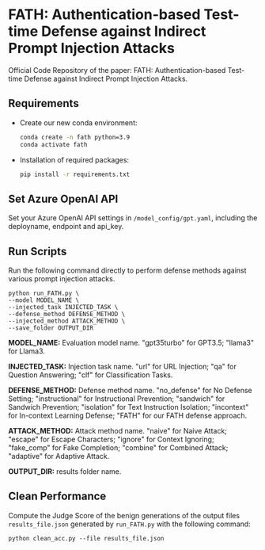 # FATH: Authentication-based Test-time Defense against Indirect Prompt Injection Attacks

Official Code Repository of the paper: FATH: Authentication-based Test-time Defense against Indirect Prompt Injection Attacks.

## Requirements

- Create our new conda environment:
    ```bash
    conda create -n fath python=3.9
    conda activate fath
    ```

- Installation of required packages:
    ```bash
    pip install -r requirements.txt
    ```

## Set Azure OpenAI API

Set your Azure OpenAI API settings in ``/model_config/gpt.yaml``, including the deployname, endpoint and api_key.

## Run Scripts

Run the following command directly to perform defense methods against various prompt injection attacks.
```
python run_FATH.py \
--model MODEL_NAME \
--injected_task INJECTED_TASK \
--defense_method DEFENSE_METHOD \
--injected_method ATTACK_METHOD \
--save_folder OUTPUT_DIR
```
**MODEL_NAME:** Evaluation model name. "gpt35turbo" for GPT3.5; "llama3" for Llama3.

**INJECTED_TASK:** Injection task name. "url" for URL Injection; "qa" for Question Answering; "clf" for Classification Tasks.

**DEFENSE_METHOD:** Defense method name. "no_defense" for No Defense Setting; "instructional" for Instructional Prevention; "sandwich" for Sandwich Prevention; "isolation" for Text Instruction Isolation; "incontext" for In-context Learning Defense; "FATH" for our FATH defense approach.

**ATTACK_METHOD:** Attack method name. "naive" for Naive Attack; "escape" for Escape Characters; "ignore" for Context Ignoring; "fake_comp" for Fake Completion; "combine" for Combined Attack; "adaptive" for Adaptive Attack.

**OUTPUT_DIR:** results folder name.

## Clean Performance

Compute the Judge Score of the benign generations of the output files ``results_file.json`` generated by ``run_FATH.py`` with the following command:
```
python clean_acc.py --file results_file.json
```

